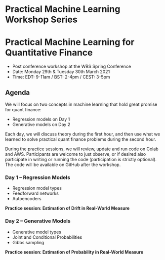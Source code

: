 # Practical Machine Learning Workshop Series

# Practical Machine Learning for Quantitative Finance

- Post conference workshop at the WBS Spring Conference
- Date: Monday 29th & Tuesday 30th March 2021
- Time: EDT: 9-11am / BST: 2-4pm / CEST: 3-5pm

## Agenda

We will focus on two concepts in machine learning that hold great promise for
quant finance: 

- Regression models on Day 1
- Generative models on Day 2 

Each day, we will discuss theory during the first hour, and then use what
we learned to solve practical quant finance problems during the second hour.

During the practice sessions, we will review, update and run code on Colab and
AWS. Participants are welcome to just observe, or if desired  also participate 
in writing or running the code (participation is strictly optional). The code 
will be available on GitHub after the workshop.

### Day 1 – Regression Models

- Regression model types
- Feedforward networks
- Autoencoders

**Practice session: Estimation of Drift in Real-World Measure**

### Day 2 – Generative Models

- Generative model types
- Joint and Conditional Probabilities
- Gibbs sampling

**Practice session: Estimation of Probability in Real-World Measure**

